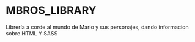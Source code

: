 # MBROS_LIBRARY
Librería a corde al mundo de Mario y sus personajes, dando informacion sobre HTML Y SASS
